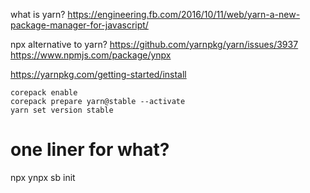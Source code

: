 
what is yarn?
https://engineering.fb.com/2016/10/11/web/yarn-a-new-package-manager-for-javascript/


npx alternative to yarn?
https://github.com/yarnpkg/yarn/issues/3937
https://www.npmjs.com/package/ynpx

https://yarnpkg.com/getting-started/install
```
corepack enable
corepack prepare yarn@stable --activate
yarn set version stable
```

# one liner for what?
npx ynpx sb init

